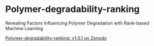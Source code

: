 # Polymer-degradability-ranking
Revealing Factors Influencing Polymer Degradation with Rank-based Machine Learning

[Polymer-degradability-ranking: v1.0.1 on Zenodo](https://doi.org/10.5281/zenodo.8268022)
